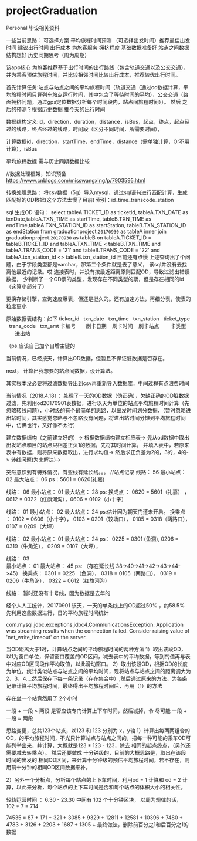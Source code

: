 # projectGraduation
Personal 毕设相关资料

一些当前思路：
可选择方案
平均旅程时间预测
（可选择出发时间）推荐最佳出发时间
建议出行时间
出行成本
为旅客服务
拥挤程度
基础数据准备好   站点之间数据结构想好
历史同期思考（周为周期）


该app核心
为旅客推荐基于出行时间的出行路线（包含轨道交通以及公交交通），并为乘客预估旅程时间，并比较相邻时间比较出行成本，推荐较优出行时间。

首先计算任务:站点与站点之间的平均旅程时间（轨道交通（通过od数据计算，平均旅程时间只算列车站点运行时间，其中包含了等待时间的平均），公交交通（路面拥挤问题，通过gps定位数据分析每个时间段内，站点间旅程时间））。 然后 之后的预测？根据历史数据 推今天的出行时间

数据结构定义:id，direction，duration，distance，isBus，起点，终点，起点经过的线路，终点经过的线路，时间段（区分不同时间，所需要时间），

计算数据id，direction，startTime，endTime，distance（需单独计算，Or不用计算），isBus

平均旅程数据 需与历史同期数据比较

//数据处理框架，知识预备
https://www.cnblogs.com/misswangxing/p/7903595.html


转换处理思路：
将csv数据（5g）导入mysql，通过sql语句进行匹配计算，生成匹配好的OD数据(这个方法太慢了目前)
索引：id_time_transcode_station

sql 生成OD 语句：
select tableA.TICKET_ID as ticketId, tableA.TXN_DATE as txnDate,tableA.TXN_TIME as startTime, tableB.TXN_TIME as endTime,tableA.TXN_STATION_ID as startStation, tableB.TXN_STATION_ID as endStation from graduationproject.`20170930` as tableA inner join graduationproject.`20170930` as tableB on tableA.TICKET_ID = tableB.TICKET_ID and tableA.TXN_TIME < tableB.TXN_TIME and tableA.TRANS_CODE = '21' and tableB.TRANS_CODE = '22' and tableA.txn_station_id <> tableB.txn_station_id
目前还有点慢
上述查询出了个问题，由于字段类型都是varchar，那第二个条件就是去了意义，
该sql并没有去找离他最近的记录。哎
连接表时，并没有按最近距离原则匹配OD，导致过滤出错误数据，
少判断了一个OD票的类型，发现存在不同类型的票，但是存在相同的id（这算小部分了）

更换存储引擎，查询速度爆表，但还是挺久的。还有加速方法，再细分表，使表的粒度更小

原始数据表结构：如下
ticker_id   txn_date    txn_time   txn_station    ticket_type   trans_code   txn_amt
卡编号       刷卡日期    刷卡时间    刷卡站点        卡类型         进出站       

（ps.应该自己加个自增主键的


当前情况，已经按天，计算出OD数据，但暂且不保证脏数据是否存在。

next，
计算出我想要的站点间数据，设计算法。

其实根本没必要将过滤数据导出到csv再重新导入数据库，中间过程有点浪费时间


当前情况（2018.4.18）：
处理了一天的OD数据（伪正确），欠缺正确的OD脏数据过滤，先利用od20170901表数据，进行以天为单位的站点平均旅程时间计算（先忽略转线问题），小时级的有个最简单的思路，以出发时间划分数据，（暂时忽略进出站时间，其实感觉忽略与不忽略没有问题，将进出站时间分摊到平均旅程时间中，仿佛也行，又好像不太行）

建立数据结构（之前建立好的）->
根据数据结构建立相应表->
先从od数据中取出出发站点和目的站点只相差正负1的数据，先将其时间计算，
并填入表中，若原来表中有数据，则将原来数据取出，进行求均值->
然后求正负差为2的，3的，4的->
转线问题(为未解决)->  


突然意识到有特殊情况，有些线有延长线。。。
//站点记录
线路：
56
最小站点： 02    最大站点： 06
ps：5601 = 0620(礼嘉)


线路：
06
最小站点： 01    最大站点： 28
ps: 换成点 ： 0620 = 5601（礼嘉） ， 0612 = 0322（红旗河沟），0606
 = 0102（小十字） 

线路：
01
最小站点： 02	 最大站点： 24
ps:估计因为朝天门还未开启。
	换乘点 ： 0102 = 0606（小十字）， 0103 = 0201（较场口）， 0105 = 0318（两路口）， 0107 = 0209（大坪）

线路：
02
最小站点： 01 	 最大站点： 24
ps： 0225 = 0301 (鱼洞), 0206 = 0319（牛角沱），   0209 = 0107（大坪）， 

线路：
03	
最小站点： 01	 最大站点： 45
ps: （存在延长线 38->40->41->42->43->44->45）
	换乘点： 0301 = 0225 （鱼洞）， 0318 = 0105（两路口）， 0319 = 0206（牛角沱）， 0322 = 0612（红旗河沟）

线路：
暂时还没有十号线，因为数据是去年的

经个人人工统计，20170901 该天，一天的单条线上的OD超过50% ，约58.5%
先利用这些数据进行，日的平均旅程时间统计


com.mysql.jdbc.exceptions.jdbc4.CommunicationsException: Application was streaming results when the connection failed. Consider raising value of 'net_write_timeout' on the server.

当OD距离大于1时，计算站点之间的平均旅程时间的两种方法
1）取出该段OD，以1为窗口单位，保留窗口覆盖的OD区间，减去表中的平均数据，等到的值再与表中对应OD区间段作平均取值，以此滑动窗口。
2）取出该段OD，根据OD的长度为单位，统计类似站点与站点之间的平均时间，现将站点与站点之间的距离调大为2、3、4....然后保存下每一条记录（存在集合中）,然后通过原来的方法，为每条记录计算平均旅程时间，最终得出平均旅程时间后，再用（1）的方法


存在坐一个站竟然用了 2个小时

一段 + 一段  > 两段
是否应该专门计算上下车时间，然后减掉，令  尽可能   一段 + 一段 ≈ 两段


思路变更，总共123个站点，以123 和 123 分别为 x，y轴 1）计算出每两两组合的OD，的平均旅程时间，不光只计算站点与站点之间的，把每一种可能的乘车OD可能列举出来，并计算，大概就是123 * 123 - 123，除去 相同的起点终点，（另外还需要减去转乘点）。
然后还要做成 十分钟级的，目前的大概思路是，取出在该段时间的出发的 相同OD区间，来计算十分钟级的预估平均旅程时间，若不存在，则用前十分钟的相同OD区间数据来补。

2）另外一个分析点，分析每个站点的上下车时间，利用od = 1 计算和 od = 2 计算，以此来分析，每个站点的上下车时间是否和每个站点的体积大小的相关性。

轻轨运营时间 ： 6.30 - 23.30 中间有 102 个十分钟区块， 以周为规律的话， 102 * 7 = 714


74535 = 
87 + 171 + 321 + 3085 + 9329 + 12811 + 12581 + 10396 + 7480 + 4783 + 3126 + 2203 + 1687 + 1305 + 
最终做法，删除前百分之1和后百分之1的数据


